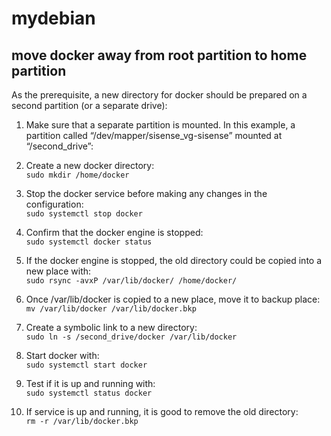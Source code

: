 # mydebian

## move docker away from root partition to home partition

As the prerequisite, a new directory for docker should be prepared on a second partition (or a separate drive):
1. Make sure that a separate partition is mounted. In this example, a partition called “/dev/mapper/sisense_vg-sisense” mounted at “/second_drive”: 

2. Create a new docker directory:  
`sudo mkdir /home/docker`
3. Stop the docker service before making any changes in the configuration:  
`sudo systemctl stop docker`
4. Confirm that the docker engine is stopped:  
`sudo systemctl docker status`
5. If the docker engine is stopped, the old directory could be copied into a new place with:  
`sudo rsync -avxP /var/lib/docker/ /home/docker/`
6. Once /var/lib/docker is copied to a new place, move it to backup place:  
`mv /var/lib/docker /var/lib/docker.bkp`
7. Create a symbolic link to a new directory:  
`sudo ln -s /second_drive/docker /var/lib/docker`
8. Start docker with:  
`sudo systemctl start docker`
9. Test if it is up and running with:  
`sudo systemctl status docker`
10. If service is up and running, it is good to remove the old directory:  
`rm -r /var/lib/docker.bkp`

